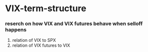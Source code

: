 # VIX-term-structure
### reserch on how VIX and VIX futures behave when selloff happens
1. relation of VIX to SPX
2. relation of VIX futures to VIX
